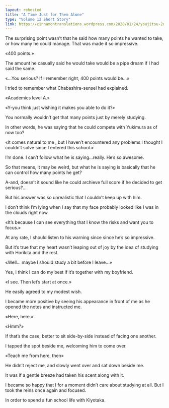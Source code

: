 ```yaml
---
layout: rehosted
title: "A Time Just for Them Alone"
type: "Volume 12 Short Story"
link: https://cinnamontranslations.wordpress.com/2020/01/24/youjitsu-2nd-year-volume-1-karuizawa-kei-ss-a-time-just-for-them-alone/
---
```

<p>The surprising point wasn’t that he said how many points he wanted to take, or how many he could manage. That was made it so impressive.</p>

<p>«400 points.»</p>

<p>The amount he casually said he would take would be a pipe dream if I had said the same.</p>

<p>«…You serious? If I remember right, 400 points would be…»</p>

<p>I tried to remember what Chabashira-sensei had explained.</p>

<p>«Academics level A.»</p>

<p>«Y-you think just wishing it makes you able to do it?»</p>

<p>You normally wouldn’t get that many points just by merely studying.</p>

<p>In other words, he was saying that he could compete with Yukimura as of now too?</p>

<p>«It comes natural to me , but I haven’t encountered any problems I thought I couldn’t solve since I entered this school.»</p>

<p>I’m done. I can’t follow what he is saying…really. He’s so awesome.</p>

<p>So that means, it may be weird, but what he is saying is basically that he can control how many points he get?</p>

<p>A-and, doesn’t it sound like he could archieve full score if he decided to get serious?…</p>

<p>But his answer was so unrealistic that I couldn’t keep up with him.</p>

<p>I don’t think I’m lying when I say that my face probably looked like I was in the clouds right now.</p>

<p>«It’s because I can see everything that I know the risks and want you to focus.»</p>

<p>At any rate, I should listen to his warning since since he’s so impressive.</p>

<p>But it’s true that my heart wasn’t leaping out of joy by the idea of studying with Horikita and the rest.</p>

<p>«Well… maybe I should study a bit before I leave…»</p>

<p>Yes, I think I can do my best if it’s together with my boyfriend.</p>

<p>«I see. Then let’s start at once.»</p>

<p>He easily agreed to my modest wish.</p>

<p>I became more positive by seeing his appearance in front of me as he opened the notes and instructed me.</p>

<p>«Here, here.»</p>

<p>«Hmm?»</p>

<p>If that’s the case, better to sit side-by-side instead of facing one another.</p>

<p>I tapped the spot beside me, welcoming him to come over.</p>

<p>«Teach me from here, then»</p>

<p>He didn’t reject me, and slowly went over and sat down beside me.</p>

<p>It was if a gentle breeze had taken his scent along with it.</p>

<p>I became so happy that I for a moment didn’t care about studying at all. But I took the reins once again and focused.</p>

<p>In order to spend a fun school life with Kiyotaka.</p>
